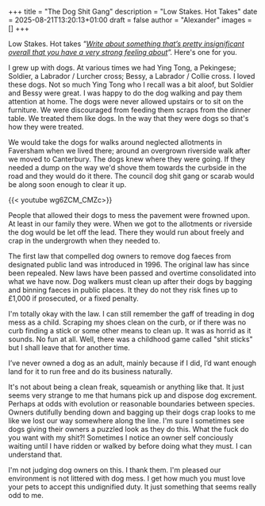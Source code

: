 +++
title = "The Dog Shit Gang"
description = "Low Stakes. Hot Takes"
date = 2025-08-21T13:20:13+01:00
draft = false
author = "Alexander"
images = []
+++

Low Stakes. Hot takes *"[Write about something that’s pretty insignificant overall that you have a very strong feeling about](https://nerdgirlthoughts.game.blog/2025/08/18/blaugust2025-group-project-my-low-stakes-hot-take/)”.* Here's one for you. 

I grew up with dogs. At various times we had Ying Tong, a Pekingese;  Soldier, a Labrador / Lurcher cross; Bessy, a Labrador / Collie cross. I loved these dogs. Not so much Ying Tong who I recall was a bit aloof, but Soldier and Bessy were great.  I was happy to do the dog walking and pay them attention at home. The dogs were never allowed upstairs or to sit on the furniture. We were discouraged from feeding them scraps from the dinner table. We treated them like dogs. In the way that they were dogs so that's how they were treated. 

We would take the dogs for walks around neglected allotments in Faversham when we lived there;  around an overgrown riverside walk after we moved to Canterbury. The dogs knew where they were going. If they needed a dump on the way we'd shove them towards the curbside in the road and they would do it there. The council dog shit gang or scarab would be along soon enough to clear it up. 

{{< youtube wg6ZCM_CMZc>}}

People that allowed their dogs to mess the pavement were frowned upon. At least in our family they were. When we got to the allotments or riverside the dog would be let off the lead. There they would run about freely and crap in the undergrowth when they needed to. 

The first law that compelled dog owners to remove dog faeces from designated public land was introduced in 1996. The original law has since been repealed. New laws have been passed and overtime consolidated into what we have now. Dog walkers must clean up after their dogs by bagging and binning faeces in public places.  It they do not they risk fines up to £1,000 if prosecuted, or a fixed penalty. 

I'm totally okay with the law. I can still remember the gaff of treading in dog mess as a child. Scraping my shoes clean on the curb, or if there was no curb finding a stick or some other means to clean up. It was as horrid as it sounds. No fun at all. Well, there was a childhood game called "shit sticks" but I shall leave that for another time.  

I’ve never owned a dog as an adult, mainly because if I did, I’d want enough land for it to run free and do its business naturally.

It's not about being a clean freak, squeamish or anything like that. It just seems very strange to me that humans pick up and dispose dog excrement. Perhaps at odds with evolution or reasonable boundaries between species. Owners dutifully bending down and bagging up their dogs crap looks to me like we lost our way somewhere along the line. I'm sure I sometimes see dogs giving their owners a puzzled look as they do this.  What the fuck do you want with my shit?! Sometimes I notice an owner self conciously waiting until I have ridden or walked by before doing what they must. I can understand that. 

I'm not judging dog owners on this. I thank them. I'm pleased our environment is not littered with dog mess. I get how much you must love your pets to accept this undignified duty. It just something that seems really odd to me.


